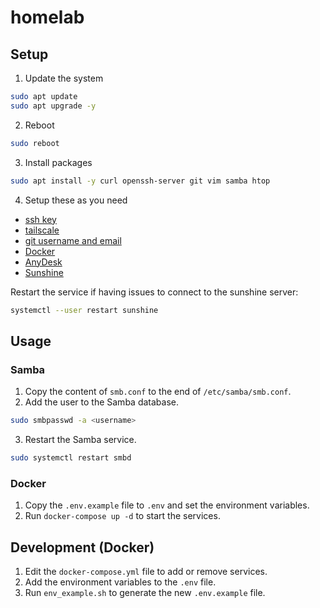 # homelab

## Setup

1. Update the system

```bash
sudo apt update
sudo apt upgrade -y
```

2. Reboot

```bash
sudo reboot
```

3. Install packages

```bash
sudo apt install -y curl openssh-server git vim samba htop
```

4. Setup these as you need

- [ssh key](https://askubuntu.com/a/46935)
- [tailscale](https://tailscale.com/download/linux)
- [git username and email](https://stackoverflow.com/a/33024593/11027944)
- [Docker](https://docs.docker.com/engine/install/ubuntu/)
- [AnyDesk](https://anydesk.com/en/downloads/linux)
- [Sunshine](https://docs.lizardbyte.dev/projects/sunshine/en/latest/about/setup.html)

Restart the service if having issues to connect to the sunshine server:

```bash
systemctl --user restart sunshine
```

## Usage

### Samba

1. Copy the content of `smb.conf` to the end of `/etc/samba/smb.conf`.
2. Add the user to the Samba database.

```bash
sudo smbpasswd -a <username>
```

3. Restart the Samba service.

```bash
sudo systemctl restart smbd
```

### Docker

1. Copy the `.env.example` file to `.env` and set the environment variables.
2. Run `docker-compose up -d` to start the services.

## Development (Docker)

1. Edit the `docker-compose.yml` file to add or remove services.
2. Add the environment variables to the `.env` file.
3. Run `env_example.sh` to generate the new `.env.example` file.